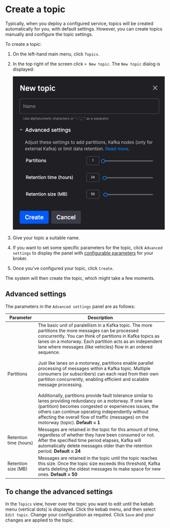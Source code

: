 # Create a topic

Typically, when you deploy a configured service, topics will be created automatically for you, with default settings. However, you can create topics manually and configure the topic settings.

To create a topic:

1. On the left-hand main menu, click `Topics`.
2. In the top right of the screen click `+ New topic`. The `New topic` dialog is displayed:

    ![New topic dialog](../images/new-topic-dialog.png)

3. Give your topic a suitable name.
4. If you want to set some specific parameters for the topic, click `Advanced settings` to display the panel with [configurable parameters](#advanced-settings) for your broker.
5. Once you've configured your topic, click `Create`.

The system will then create the topic, which might take a few moments.

## Advanced settings

The parameters in the `Advanced settings` panel are as follows:

| Parameter | Description |
|---|---|
| Partitions | The basic unit of paralellism in a Kafka topic. The more partitions the more messages can be processed concurrently. You can think of partitions in Kafka topics as lanes on a motorway. Each partition acts as an independent lane where messages (like vehicles) flow in an ordered sequence.<br/><br/>Just like lanes on a motorway, partitions enable parallel processing of messages within a Kafka topic. Multiple consumers (or subscribers) can each read from their own partition concurrently, enabling efficient and scalable message processing.<br/><br/>Additionally, partitions provide fault tolerance similar to lanes providing redundancy on a motorway. If one lane (partition) becomes congested or experiences issues, the others can continue operating independently without affecting the overall flow of traffic (messages) on the motorway (topic). **Default = 1** |
| Retention time (hours) | Messages are retained in the topic for this amount of time, regardless of whether they have been consumed or not. After the specified time period elapses, Kafka will automatically delete messages older than the retention period. **Default = 24** |
| Retention size (MB) | Messages are retained in the topic until the topic reaches this size. Once the topic size exceeds this threshold, Kafka starts deleting the oldest messages to make space for new ones. **Default = 50** |

## To change the advanced settings

In the `Topics` view, hover over the topic you want to edit until the kebab menu (vertical dots) is displayed. Click the kebab menu, and then select `Edit topic`. Change your configuration as required. Click `Save` and your changes are applied to the topic.
